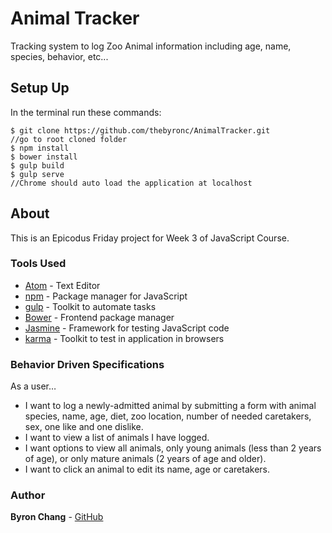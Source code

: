 # Animal Tracker
Tracking system to log Zoo Animal information including age, name, species, behavior, etc...

## Setup Up
In the terminal run these commands:
```
$ git clone https://github.com/thebyronc/AnimalTracker.git
//go to root cloned folder
$ npm install
$ bower install
$ gulp build
$ gulp serve
//Chrome should auto load the application at localhost
```

## About
This is an Epicodus Friday project for Week 3 of JavaScript Course.

### Tools Used
- [Atom](https://atom.io/) - Text Editor
- [npm](https://www.npmjs.com/) - Package manager for JavaScript
- [gulp](https://gulpjs.com/) - Toolkit to automate tasks
- [Bower](https://bower.io/) - Frontend package manager
- [Jasmine](https://jasmine.github.io/) - Framework for testing JavaScript code
- [karma](https://karma-runner.github.io/2.0/index.html) - Toolkit to test in application in browsers


### Behavior Driven Specifications
As a user…
- I want to log a newly-admitted animal by submitting a form with animal species, name, age, diet, zoo location, number of needed caretakers, sex, one like and one dislike.
- I want to view a list of animals I have logged.
- I want options to view all animals, only young animals (less than 2 years of age), or only mature animals (2 years of age and older).
- I want to click an animal to edit its name, age or caretakers.

### Author
**Byron Chang** - [GitHub](https://github.com/thebyronc)
